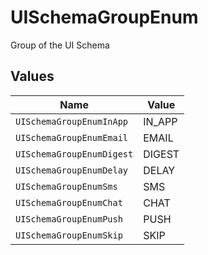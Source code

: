 # UISchemaGroupEnum

Group of the UI Schema


## Values

| Name                      | Value                     |
| ------------------------- | ------------------------- |
| `UISchemaGroupEnumInApp`  | IN_APP                    |
| `UISchemaGroupEnumEmail`  | EMAIL                     |
| `UISchemaGroupEnumDigest` | DIGEST                    |
| `UISchemaGroupEnumDelay`  | DELAY                     |
| `UISchemaGroupEnumSms`    | SMS                       |
| `UISchemaGroupEnumChat`   | CHAT                      |
| `UISchemaGroupEnumPush`   | PUSH                      |
| `UISchemaGroupEnumSkip`   | SKIP                      |
